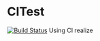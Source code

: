 # CITest 
[![Build Status](https://travis-ci.org/dustsky/CITest.svg?branch=master)](https://travis-ci.org/dustsky/CITest)
Using CI realize

